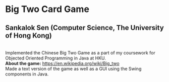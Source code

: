 # Big Two Card Game
## Sankalok Sen (Computer Science, The University of Hong Kong)

<br/> Implemented the Chinese Big Two Game as a part of my coursework for Objected Oriented Programming in Java at HKU.
<br/> **About the game:** https://en.wikipedia.org/wiki/Big_two
<br/> Made a text version of the game as well as a GUI using the Swing components in Java. 
